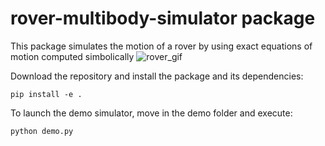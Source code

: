 # rover-multibody-simulator package
This package simulates the motion of a rover by using exact equations of motion computed simbolically
![rover_gif](https://user-images.githubusercontent.com/70321193/112718941-6d31a080-8ef6-11eb-9c1a-13c8428d5094.gif)

Download the repository and install the package and its dependencies:
```
pip install -e .
```

To launch the demo simulator, move in the demo folder and execute:
```
python demo.py
```
